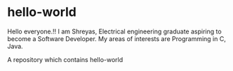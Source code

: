 # hello-world

Hello everyone.!!
I am Shreyas, Electrical engineering graduate aspiring to become a Software Developer.
My areas of interests are Programming in C, Java.


A repository which contains hello-world
